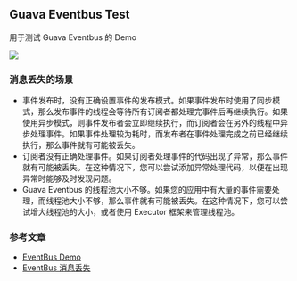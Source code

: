 ## Guava Eventbus Test
用于测试 Guava Eventbus 的 Demo

![](https://images2015.cnblogs.com/blog/335784/201704/335784-20170425175621584-391763754.png)

### 消息丢失的场景
- 事件发布时，没有正确设置事件的发布模式。如果事件发布时使用了同步模式，那么发布事件的线程会等待所有订阅者都处理完事件后再继续执行。如果使用异步模式，则事件发布者会立即继续执行，而订阅者会在另外的线程中异步处理事件。如果事件处理较为耗时，而发布者在事件处理完成之前已经继续执行，那么事件就有可能被丢失。
- 订阅者没有正确处理事件。如果订阅者处理事件的代码出现了异常，那么事件就有可能被丢失。在这种情况下，您可以尝试添加异常处理代码，以便在出现异常时能够及时发现问题。
- Guava Eventbus 的线程池大小不够。如果您的应用中有大量的事件需要处理，而线程池大小不够，那么事件就有可能被丢失。在这种情况下，您可以尝试增大线程池的大小，或者使用 Executor 框架来管理线程池。


### 参考文章
- [EventBus Demo](https://www.cnblogs.com/crazymakercircle/p/17046275.html)
- [EventBus 消息丢失](https://juejin.cn/s/guava%20eventbus%20%E4%B8%A2%E5%A4%B1%E4%BF%A1%E6%81%AF)